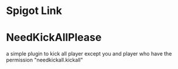 # Spigot Link

# NeedKickAllPlease
a simple plugin to kick all player except you and player who have the permission "needkickall.kickall"
